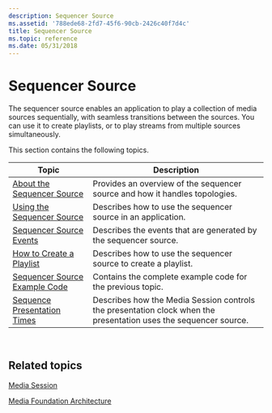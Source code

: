 ```yaml
---
description: Sequencer Source
ms.assetid: '788ede68-2fd7-45f6-90cb-2426c40f7d4c'
title: Sequencer Source
ms.topic: reference
ms.date: 05/31/2018
---
```


# Sequencer Source

The sequencer source enables an application to play a collection of media sources sequentially, with seamless transitions between the sources. You can use it to create playlists, or to play streams from multiple sources simultaneously.

This section contains the following topics.



| Topic                                                              | Description                                                                                                      |
|--------------------------------------------------------------------|------------------------------------------------------------------------------------------------------------------|
| [About the Sequencer Source](about-the-sequencer-source.md)       | Provides an overview of the sequencer source and how it handles topologies.                                      |
| [Using the Sequencer Source](using-the-sequencer-source.md)       | Describes how to use the sequencer source in an application.                                                     |
| [Sequencer Source Events](sequencer-source-events.md)             | Describes the events that are generated by the sequencer source.                                                 |
| [How to Create a Playlist](how-to-create-a-playlist.md)           | Describes how to use the sequencer source to create a playlist.                                                  |
| [Sequencer Source Example Code](sequencer-source-example-code.md) | Contains the complete example code for the previous topic.                                                       |
| [Sequence Presentation Times](sequence-presentation-times.md)     | Describes how the Media Session controls the presentation clock when the presentation uses the sequencer source. |



 

## Related topics

<dl> <dt>

[Media Session](media-session.md)
</dt> <dt>

[Media Foundation Architecture](media-foundation-architecture.md)
</dt> </dl>

 

 



